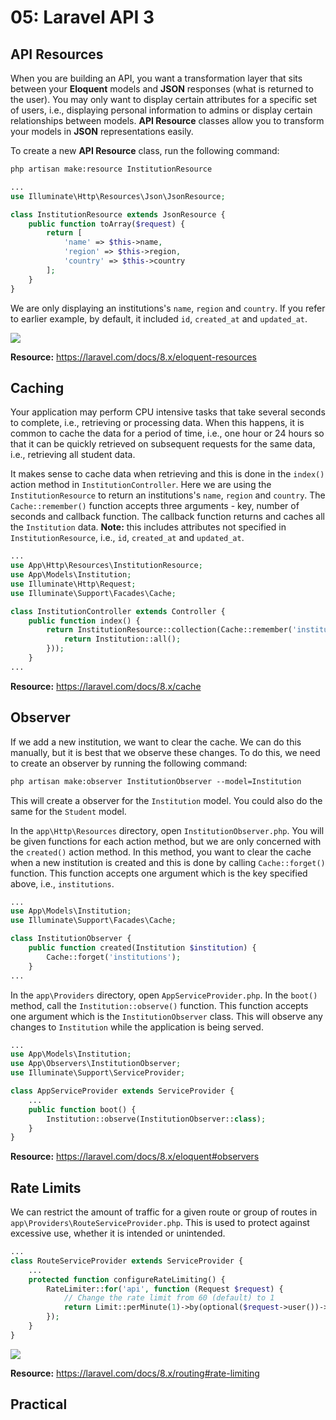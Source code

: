 # 05: Laravel API 3

## API Resources
When you are building an API, you want a transformation layer that sits between your **Eloquent** models and **JSON** responses (what is returned to the user). You may only want to display certain attributes for a specific set of users, i.e., displaying personal information to admins or display certain relationships between models. **API Resource** classes allow you to transform your models in **JSON** representations easily.

To create a new **API Resource** class, run the following command:

```xml
php artisan make:resource InstitutionResource
```

```php
...
use Illuminate\Http\Resources\Json\JsonResource;

class InstitutionResource extends JsonResource {
    public function toArray($request) {
        return [
            'name' => $this->name,
            'region' => $this->region,
            'country' => $this->country
        ];
    }
}
```

We are only displaying an institutions's `name`, `region` and `country`. If you refer to earlier example, by default, it included `id`, `created_at` and `updated_at`.

![](https://github.com/otago-polytechnic-bit-courses/IN607-intro-app-dev-concepts/blob/s2-2021/resources/img/05-laravel-api-3/05-postman-1.PNG?raw=true)

**Resource:** https://laravel.com/docs/8.x/eloquent-resources

## Caching

Your application may perform CPU intensive tasks that take several seconds to complete, i.e., retrieving or processing data. When this happens, it is common to cache the data for a period of time, i.e., one hour or 24 hours so that it can be quickly retrieved on subsequent requests for the same data, i.e., retrieving all student data.

It makes sense to cache data when retrieving and this is done in the `index()` action method in `InstitutionController`. Here we are using the `InstitutionResource` to return an institutions's `name`, `region` and `country`. The `Cache::remember()` function accepts three arguments - key, number of seconds and callback function. The callback function returns and caches all the `Institution` data. **Note:** this includes attributes not specified in `InstitutionResource`, i.e., `id`, `created_at` and `updated_at`.

```php
...
use App\Http\Resources\InstitutionResource;
use App\Models\Institution;
use Illuminate\Http\Request;
use Illuminate\Support\Facades\Cache;

class InstitutionController extends Controller {
    public function index() {
        return InstitutionResource::collection(Cache::remember('institutions', 60 * 60 * 24 , function () {
            return Institution::all();
        }));
    }
...
```

**Resource:** https://laravel.com/docs/8.x/cache

## Observer

If we add a new institution, we want to clear the cache. We can do this manually, but it is best that we observe these changes. To do this, we need to create an observer by running the following command:

```xml
php artisan make:observer InstitutionObserver --model=Institution
```

This will create a observer for the `Institution` model. You could also do the same for the `Student` model.

In the `app\Http\Resources` directory, open `InstitutionObserver.php`. You will be given functions for each action method, but we are only concerned with the `created()` action method. In this method, you want to clear the cache when a new institution is created and this is done by calling `Cache::forget()` function. This function accepts one argument which is the key specified above, i.e., `institutions`.

```php
...
use App\Models\Institution;
use Illuminate\Support\Facades\Cache;

class InstitutionObserver {
    public function created(Institution $institution) {
        Cache::forget('institutions');
    }
...
```

In the `app\Providers` directory, open `AppServiceProvider.php`. In the `boot()` method, call the `Institution::observe()` function. This function accepts one argument which is the `InstitutionObserver` class. This will observe any changes to `Institution` while the application is being served.

```php
...
use App\Models\Institution;
use App\Observers\InstitutionObserver;
use Illuminate\Support\ServiceProvider;

class AppServiceProvider extends ServiceProvider {
    ...
    public function boot() {
        Institution::observe(InstitutionObserver::class);
    }
}
```

**Resource:** https://laravel.com/docs/8.x/eloquent#observers

## Rate Limits

We can restrict the amount of traffic for a given route or group of routes in `app\Providers\RouteServiceProvider.php`. This is used to protect against excessive use, whether it is intended or unintended.

```php
...
class RouteServiceProvider extends ServiceProvider {
    ...
    protected function configureRateLimiting() {
        RateLimiter::for('api', function (Request $request) {
            // Change the rate limit from 60 (default) to 1
            return Limit::perMinute(1)->by(optional($request->user())->id ?: $request->ip());
        });
    }
}
```

![](https://github.com/otago-polytechnic-bit-courses/IN607-intro-app-dev-concepts/blob/s2-2021/resources/img/05-laravel-api-3/05-postman-2.PNG?raw=true)

**Resource:** https://laravel.com/docs/8.x/routing#rate-limiting

## Practical
